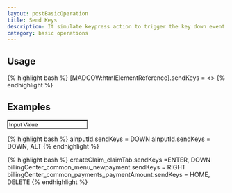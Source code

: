```yaml
---
layout: postBasicOperation
title: Send Keys
description: It simulate keypress action to trigger the key down event needed on the page.
category: basic operations
---
```


## Usage
{% highlight bash %}
[MADCOW:htmlElementReference].sendKeys = <<text value to send keys>>
{% endhighlight %}

## Examples

 <td><input type="text" id="aInputId" class="aInputClass" name="aInputName" value="Input Value" style="display: block;border-bottom-width: 2px;"/></td>

{% highlight bash %}
aInputId.sendKeys = DOWN
aInputId.sendKeys = DOWN, ALT
{% endhighlight %}

{% highlight bash %}
createClaim_claimTab.sendKeys =ENTER, DOWN
billingCenter_common_menu_newpayment.sendKeys = RIGHT
billingCenter_common_payments_paymentAmount.sendKeys = HOME, DELETE
{% endhighlight %}